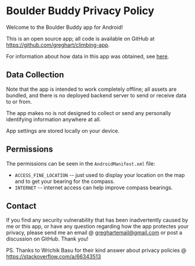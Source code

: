 # Boulder Buddy Privacy Policy

Welcome to the Boulder Buddy app for Android!

This is an open source app; all code is available on GitHub at https://github.com/greghart/climbing-app.

For information about how data in this app was obtained, see [here](https://github.com/greghart/climbing-app/blob/main/README.md#attribution).

## Data Collection

Note that the app is intended to work completely offline; all assets are bundled, and there is no deployed backend server to send or receive
data to or from.

The app makes no is not designed to collect or send any personally identifying information anywhere at all. 

App settings are stored locally on your device.

## Permissions

The permissions can be seen in the `AndroidManifest.xml` file:

* `ACCESS_FINE_LOCATION` -- just used to display your location on the map and to get your bearing for the compass.
* `INTERNET` -- internet access can help improve compass bearings.

## Contact 

If you find any security vulnerability that has been inadvertently caused by me or this app, or have any question regarding how the app protectes your privacy, please send me an email @ greghartemail@gmail.com or post a discussion on GitHub. Thank you!

PS. Thanks to Wrichik Basu for their kind answer about privacy policies @ https://stackoverflow.com/a/66343513